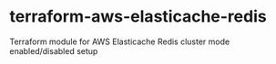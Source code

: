 # terraform-aws-elasticache-redis
Terraform module for AWS Elasticache Redis cluster mode enabled/disabled setup
